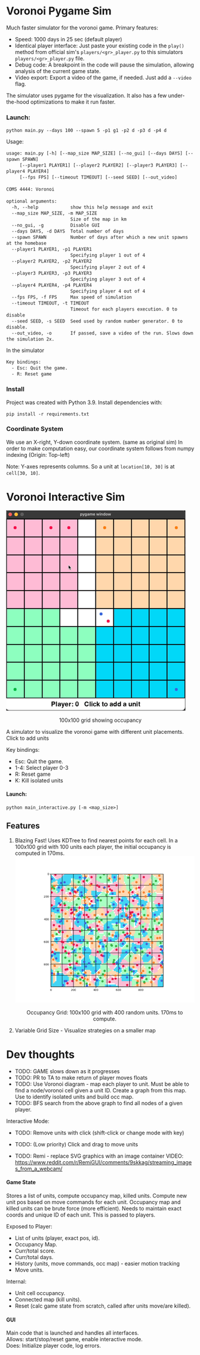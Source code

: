 # Voronoi Pygame Sim

Much faster simulator for the voronoi game. Primary features:
- Speed: 1000 days in 25 sec (default player)
- Identical player interface: Just paste your existing code in the `play()` method from official sim's `players/<gr>_player.py` 
  to this simulators `players/<gr>_player.py` file.
- Debug code: A breakpoint in the code will pause the simulation, allowing analysis of the current game state.
- Video export: Export a video of the game, if needed. Just add a `--video` flag.

The simulator uses pygame for the visualization. It also has a few under-the-hood optimizations to make it run faster.



### Launch:

```shell
python main.py --days 100 --spawn 5 -p1 g1 -p2 d -p3 d -p4 d 
```

Usage:
```
usage: main.py [-h] [--map_size MAP_SIZE] [--no_gui] [--days DAYS] [--spawn SPAWN]
     [--player1 PLAYER1] [--player2 PLAYER2] [--player3 PLAYER3] [--player4 PLAYER4] 
     [--fps FPS] [--timeout TIMEOUT] [--seed SEED] [--out_video]

COMS 4444: Voronoi

optional arguments:
  -h, --help            show this help message and exit
  --map_size MAP_SIZE, -m MAP_SIZE
                        Size of the map in km
  --no_gui, -g          Disable GUI
  --days DAYS, -d DAYS  Total number of days
  --spawn SPAWN         Number of days after which a new unit spawns at the homebase
  --player1 PLAYER1, -p1 PLAYER1
                        Specifying player 1 out of 4
  --player2 PLAYER2, -p2 PLAYER2
                        Specifying player 2 out of 4
  --player3 PLAYER3, -p3 PLAYER3
                        Specifying player 3 out of 4
  --player4 PLAYER4, -p4 PLAYER4
                        Specifying player 4 out of 4
  --fps FPS, -f FPS     Max speed of simulation
  --timeout TIMEOUT, -t TIMEOUT
                        Timeout for each players execution. 0 to disable
  --seed SEED, -s SEED  Seed used by random number generator. 0 to disable.
  --out_video, -o       If passed, save a video of the run. Slows down the simulation 2x.
```

In the simulator
```
Key bindings:  
  - Esc: Quit the game.   
  - R: Reset game
```

### Install

Project was created with Python 3.9. Install dependencies with:

```shell
pip install -r requirements.txt
```

### Coordinate System

We use an X-right, Y-down coordinate system. (same as original sim) 
In order to make computation easy, our coordinate system follows from numpy indexing (Origin: Top-left)  

Note: Y-axes represents columns. So a unit at `location[10, 30]` is at `cell[30, 10]`.

# Voronoi Interactive Sim

![](images/demo.gif)
<p align="center">100x100 grid showing occupancy</p>

A simulator to visualize the voronoi game with different unit placements.  
Click to add units

Key bindings:  
  - Esc: Quit the game.  
  - 1-4: Select player 0-3  
  - R: Reset game
  - K: Kill isolated units  



#### Launch:

```shell
python main_interactive.py [-m <map_size>]
```

## Features

1. Blazing Fast! Uses KDTree to find nearest points for each cell.
   In a 100x100 grid with 100 units each player,
   the initial occupancy is computed in 170ms. 
   ![fast](images/speed_100x100_400pts.png)
   <p align="center">Occupancy Grid: 100x100 grid with 400 random units. 170ms to compute.</p>

2. Variable Grid Size - Visualize strategies on a smaller map


# Dev thoughts

- TODO: GAME slows down as it progresses
- TODO: PR to TA to make return of player moves floats
- TODO: Use Voronoi diagram - map each player to unit. Must be able to find a node/voronoi cell given
  a unit ID. Create a graph from this map. Use to identify isolated units and build occ map.
- TODO: BFS search from the above graph to find all nodes of a given player.

Interactive Mode:
- TODO: Remove units with click (shift-click or change mode with key)
- TODO: (Low priority) Click and drag to move units

- TODO: Remi - replace SVG graphics with an image container
       VIDEO: https://www.reddit.com/r/RemiGUI/comments/9skkag/streaming_images_from_a_webcam/

 
#### Game State 
Stores a list of units, compute occupancy map, killed units. Compute new unit pos based on move
commands for each unit. Occupancy map and killed units can be brute force (more efficient).
Needs to maintain exact coords and unique ID of each unit. This is passed to players.
      
Exposed to Player: 
   - List of units (player, exact pos, id). 
   - Occupancy Map. 
   - Curr/total score.
   - Curr/total days.
   - History (units, move commands, occ map) - easier motion tracking
   - Move units. 
 
Internal: 
   - Unit cell occupancy.
   - Connected map (kill units). 
   - Reset (calc game state from scratch, called after units move/are killed).

 
#### GUI 
Main code that is launched and handles all interfaces.  
Allows: start/stop/reset game, enable interactive mode.  
Does: Initialize player code,  log errors.  
